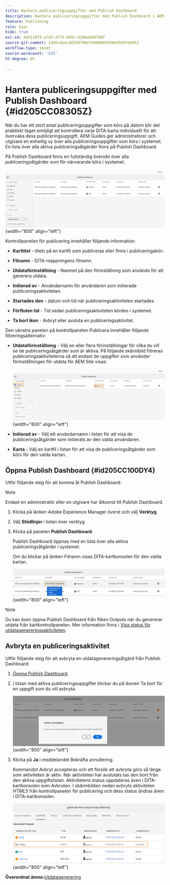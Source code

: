 ```yaml
---
title: Hantera publiceringsuppgifter med Publish Dashboard
description: Hantera publiceringsuppgifter med Publish Dashboard i AEM Guides. Lär dig hur du kommer åt kontrollpanelen för publicering och avbryter en publiceringsåtgärd.
feature: Publishing
role: User
hide: true
exl-id: 9d311979-a7d7-47f5-945c-520eda99798f
source-git-commit: 1426cdaecdd358f06e76908b09330e65997e8452
workflow-type: tm+mt
source-wordcount: '525'
ht-degree: 0%

---
```


# Hantera publiceringsuppgifter med Publish Dashboard {#id205CC08305Z}

När du har ett stort antal publiceringsuppgifter som körs på datorn blir det praktiskt taget omöjligt att kontrollera varje DITA-karta individuellt för att övervaka dess publiceringsuppgift. AEM Guides ger administratörer och utgivare en enhetlig vy över alla publiceringsuppgifter som körs i systemet. En lista över alla aktiva publiceringsåtgärder finns på Publish Dashboard.

På Publish Dashboard finns en fullständig översikt över alla publiceringsåtgärder som för närvarande körs i systemet.

![](images/publish-dashboard.png){width="800" align="left"}

Kontrollpanelen för publicering innehåller följande information:

- **Karttitel** - titeln på en kartfil som publiceras eller finns i publiceringskön.

- **Filnamn** - DITA-mappningens filnamn.

- **Utdataförinställning** - Namnet på den förinställning som används för att generera utdata.

- **Initierad av** - Användarnamn för användaren som initierade publiceringsaktiviteten.

- **Startades den** - datum och tid när publiceringsaktiviteten startades.

- **Förfluten tid** - Tid sedan publiceringsaktiviteten kördes i systemet.

- **Ta bort ikon** - Avbryt eller avsluta en publiceringsaktivitet.

Den vänstra panelen på kontrollpanelen Publicera innehåller följande filtreringsalternativ:

- **Utdataförinställning** - Välj en eller flera förinställningar för vilka du vill se de publiceringsåtgärder som är aktiva. På följande skärmbild filtreras publiceringsaktiviteterna så att endast de uppgifter som använder förinställningen för utdata för AEM Site visas:

  ![](images/publish-dashboard-preset-filter.png){width="800" align="left"}

- **Initierad av** - Välj ett användarnamn i listan för att visa de publiceringsåtgärder som initierats av den valda användaren.

- **Karta** - Välj en kartfil i listan för att visa de publiceringsåtgärder som körs för den valda kartan.

## Öppna Publish Dashboard {#id205CC100DY4}

Utför följande steg för att komma åt Publish Dashboard:

>[!NOTE]
>
> Endast en administratör eller en utgivare har åtkomst till Publish Dashboard.

1. Klicka på länken Adobe Experience Manager överst och välj **Verktyg**.

1. Välj **Stödlinjer** i listan över verktyg.

1. Klicka på panelen **Publish Dashboard**.

   Publish Dashboard öppnas med en lista över alla aktiva publiceringsåtgärder i systemet.

   Om du klickar på länken Filnamn visas DITA-kartkonsolen för den valda kartan.

   ![](images/publish-dashboard-click-filename-link.png){width="800" align="left"}


>[!NOTE]
>
> Du kan även öppna Publish Dashboard från fliken Outputs när du genererar utdata från kartkontrollpanelen. Mer information finns i [Visa status för utdatagenereringsaktiviteten](generate-output-for-a-dita-map.md#viewing_output_history).

## Avbryta en publiceringsaktivitet

Utför följande steg för att avbryta en utdatagenereringsåtgärd från Publish Dashboard:

1. [Öppna Publish Dashboard](#id205CC100DY4).

1. I listan med aktiva publiceringsuppgifter klickar du på ikonen Ta bort för en uppgift som du vill avbryta.

   ![](images/publish-dashboard-cancel-task.png){width="800" align="left"}

1. Klicka på **Ja** i meddelandet Bekräfta annullering.

   Kommandot Avbryt accepteras och ett försök att avbryta görs så länge som aktiviteten är aktiv. När aktiviteten har avslutats tas den bort från den aktiva uppgiftslistan. Aktivitetens status uppdateras även i DITA-kartkonsolen som Avbruten. I skärmbilden nedan avbryts aktiviteten *HTML5* från kontrollpanelen för publicering och dess status ändras även i DITA-kartkonsolen.

   ![](images/cancelled-output-task.png){width="800" align="left"}


**Överordnat ämne:**&#x200B;[&#x200B; Utdatagenerering](generate-output.md)
